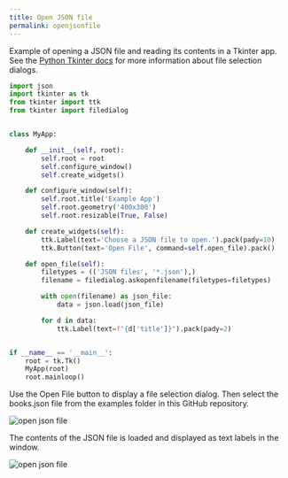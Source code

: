 ```yaml
---
title: Open JSON file
permalink: openjsonfile
---
```


Example of opening a JSON file and reading its contents in a Tkinter app. See
the [Python Tkinter docs](https://docs.python.org/3/library/dialog.html) for
more information about file selection dialogs.

```python
import json
import tkinter as tk
from tkinter import ttk
from tkinter import filedialog


class MyApp:

    def __init__(self, root):
        self.root = root
        self.configure_window()
        self.create_widgets()

    def configure_window(self):
        self.root.title('Example App')
        self.root.geometry('400x300')
        self.root.resizable(True, False)

    def create_widgets(self):
        ttk.Label(text='Choose a JSON file to open.').pack(pady=10)
        ttk.Button(text='Open File', command=self.open_file).pack()

    def open_file(self):
        filetypes = (('JSON files', '*.json'),)
        filename = filedialog.askopenfilename(filetypes=filetypes)

        with open(filename) as json_file:
            data = json.load(json_file)

        for d in data:
            ttk.Label(text=f"{d['title']}").pack(pady=2)


if __name__ == '__main__':
    root = tk.Tk()
    MyApp(root)
    root.mainloop()
```

Use the Open File button to display a file selection dialog. Then select the books.json file from the examples folder in this GitHub repository.

<img src="/pythonic/images/tkinter-openjsonfile1.png" style="max-width:100%;" alt="open json file">

The contents of the JSON file is loaded and displayed as text labels in the window.

![open json file](/pythonic/images/tkinter-openjsonfile2.png)
